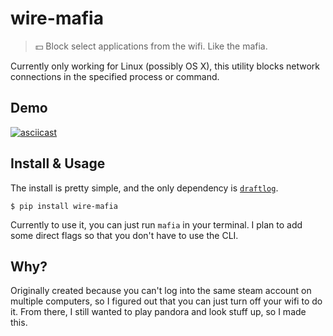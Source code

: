 # wire-mafia
> :dollar: Block select applications from the wifi. Like the mafia.

Currently only working for Linux (possibly OS X), this utility blocks network connections in the specified process or command.

## Demo
[![asciicast](https://asciinema.org/a/110128.png)](https://asciinema.org/a/110128)

## Install & Usage
The install is pretty simple, and the only dependency is [`draftlog`](https://github.com/kepoorhampond/python-draftlog).
```
$ pip install wire-mafia
```
Currently to use it, you can just run `mafia` in your terminal. I plan to add some direct flags so that you don't have to use the CLI.

## Why?
Originally created because you can't log into the same steam account on multiple computers, so I figured out that you can just turn off your wifi to do it. From there, I still wanted to play pandora and look stuff up, so I made this.